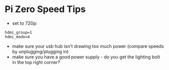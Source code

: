 # Pi Zero Speed Tips

- set to 720p:

```
hdmi_group=1
hdmi_mode=4
```

- make sure your usb hub isn't drawing too much power (compare speeds by unplugging/plugging in)
- make sure you have a good power supply - do you get the lighting bolt in the top right corner?
